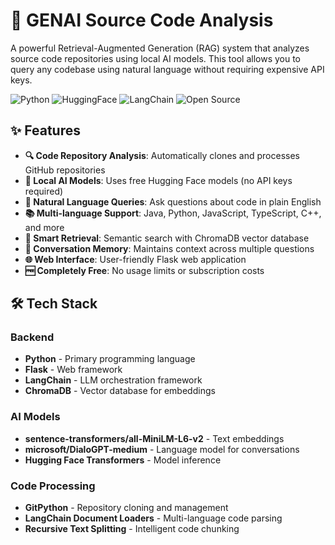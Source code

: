 # 🚀 GENAI Source Code Analysis

A powerful Retrieval-Augmented Generation (RAG) system that analyzes source code repositories using local AI models. This tool allows you to query any codebase using natural language without requiring expensive API keys.

![Python](https://img.shields.io/badge/Python-3.8+-blue)
![HuggingFace](https://img.shields.io/badge/HuggingFace-Models-yellow)
![LangChain](https://img.shields.io/badge/LangChain-Framework-orange)
![Open Source](https://img.shields.io/badge/Open%20Source-Yes-brightgreen)

## ✨ Features

- **🔍 Code Repository Analysis**: Automatically clones and processes GitHub repositories
- **🤖 Local AI Models**: Uses free Hugging Face models (no API keys required)
- **💬 Natural Language Queries**: Ask questions about code in plain English
- **📚 Multi-language Support**: Java, Python, JavaScript, TypeScript, C++, and more
- **🔗 Smart Retrieval**: Semantic search with ChromaDB vector database
- **💾 Conversation Memory**: Maintains context across multiple questions
- **🌐 Web Interface**: User-friendly Flask web application
- **🆓 Completely Free**: No usage limits or subscription costs

## 🛠️ Tech Stack

### Backend
- **Python** - Primary programming language
- **Flask** - Web framework
- **LangChain** - LLM orchestration framework
- **ChromaDB** - Vector database for embeddings

### AI Models
- **sentence-transformers/all-MiniLM-L6-v2** - Text embeddings
- **microsoft/DialoGPT-medium** - Language model for conversations
- **Hugging Face Transformers** - Model inference

### Code Processing
- **GitPython** - Repository cloning and management
- **LangChain Document Loaders** - Multi-language code parsing
- **Recursive Text Splitting** - Intelligent code chunking



